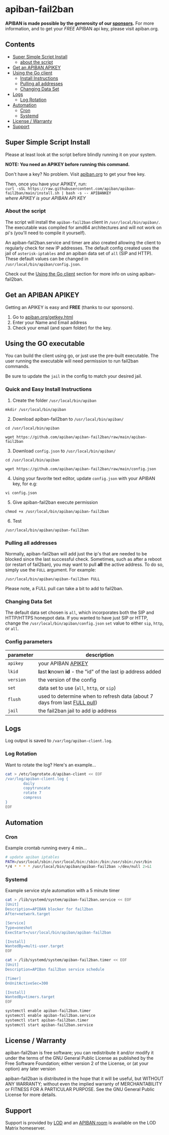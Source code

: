 # apiban-fail2ban

**APIBAN is made possible by the generosity of our [sponsors](https://apiban.org/doc.html#sponsors).** For more information, and to get your _FREE_ APIBAN api key, please visit apiban.org.

## Contents

* [Super Simple Script Install](#super-simple-script-install)
  * [about the script](#about-the-script)
* [Get an APIBAN APIKEY](#get-an-apiban-apikey)
* [Using the Go client](#using-the-go-executable)
  * [Install Instructions](#quick-and-easy-install-instructions)
  * [Pulling all addresses](#pulling-all-addresses)
  * [Changing Data Set](#changing-data-set)
* [Logs](#logs)
  * [Log Rotation](#log-Rotation)
* [Automation](#automation)
  * [Cron](#cron)
  * [Systemd](#systemd)
* [License / Warranty](#license--warranty)
* [Support](#support)

## Super Simple Script Install

Please at least look at the script before blindly running it on your system.

**NOTE: You need an APIKEY before running this command.**

Don't have a key? No problem. Visit [apiban.org](https://apiban.org) to get your free key.

Then, once you have your APIKEY, run:  
`curl -sSL https://raw.githubusercontent.com/apiban/apiban-fail2ban/main/install.sh | bash -s -- APIBANKEY`  
_where APIKEY is your APIBAN API KEY_

### About the script

The script will install the `apiban-fail2ban` client in `/usr/local/bin/apiban/`. The executable was compiled for amd64 architectures and will not work on pi's (you'll need to compile it yourself).

An apiban-fail2ban.service and timer are also created allowing the client to regularly check for new IP addresses. The default config created uses the jail of `asterisk-iptables` and an apiban data set of `all` (SIP and HTTP). These default values can be changed in `/usr/local/bin/apiban/config.json`.

Check out the [Using the Go client](#using-the-go-executable) section for more info on using apiban-fail2ban.

## Get an APIBAN APIKEY

Getting an APIKEY is easy and **FREE** (thanks to our sponsors).

1. Go to [apiban.org/getkey.html](https://apiban.org/getkey.html)
2. Enter your Name and Email address
3. Check your email (and spam folder) for the key.

## Using the GO executable

You can build the client using go, or just use the pre-built executable. The user running the executable will need permission to run fail2ban commands.

Be sure to update the `jail` in the config to match your desired jail.

### Quick and Easy Install Instructions

1. Create the folder `/usr/local/bin/apiban`
  
```shell 
mkdir /usr/local/bin/apiban 
```

2. Download apiban-fail2ban to `/usr/local/bin/apiban/`
    
```shell 
cd /usr/local/bin/apiban    
```

```shell 
wget https://github.com/apiban/apiban-fail2ban/raw/main/apiban-fail2ban
```

3. Download `config.json` to `/usr/local/bin/apiban/`

```shell
cd /usr/local/bin/apiban
```

```shell
wget https://github.com/apiban/apiban-fail2ban/raw/main/config.json
```

4. Using your favorite text editor, update `config.json` with your APIBAN key, for e.g:

```shell
vi config.json
```

5. Give apiban-fail2ban execute permission

```shell
chmod +x /usr/local/bin/apiban/apiban-fail2ban
```

6. Test

```shell 
/usr/local/bin/apiban/apiban-fail2ban 
```

### Pulling all addresses

Normally, apiban-fail2ban will add just the ip's that are needed to be blocked since the last successful check. Sometimes, such as after a reboot (or restart of fail2ban), you may want to pull **all** the active address. To do so, simply use the `FULL` argument. For example:

`/usr/local/bin/apiban/apiban-fail2ban FULL`

Please note, a FULL pull can take a bit to add to fail2ban.

### Changing Data Set

The default data set chosen is `all`, which incorporates both the SIP and HTTP/HTTPS honeypot data. If you wanted to have just SIP or HTTP, change the `/usr/local/bin/apiban/config.json` `set` value to either `sip`, `http`, or `all`.

### Config parameters

| parameter | description |
| --- | --- |
| `apikey` | your APIBAN [APIKEY](#get-an-apiban-apikey) |
| `lkid` | **l**ast **k**nown **id** - the "id" of the last ip address added |
| `version` | the version of the config |
| `set` | data set to use (`all`, `http`, or `sip`) |
| `flush` | used to determine when to refresh data (about 7 days from last [FULL pull](#pulling-all-addresses))
| `jail` | the fail2ban jail to add ip address |

## Logs

Log output is saved to `/var/log/apiban-client.log`. 

### Log Rotation

Want to rotate the log? Here's an example...

```bash
cat > /etc/logrotate.d/apiban-client << EOF
/var/log/apiban-client.log {
        daily
        copytruncate
        rotate 7
        compress
}
EOF
```

## Automation

### Cron

Example crontab running every 4 min...

```bash
# update apiban iptables
PATH=/usr/local/sbin:/usr/local/bin:/sbin:/bin:/usr/sbin:/usr/bin
*/4 * * * * /usr/local/bin/apiban/apiban-fail2ban >/dev/null 2>&1
```

### Systemd

Example service style automation with a 5 minute timer

```bash
cat > /lib/systemd/system/apiban-fail2ban.service << EOF
[Unit]
Description=APIBAN blocker for fail2ban
After=network.target

[Service]
Type=oneshot
ExecStart=/usr/local/bin/apiban/apiban-fail2ban

[Install]
WantedBy=multi-user.target
EOF

cat > /lib/systemd/system/apiban-fail2ban.timer << EOF
[Unit]
Description=APIBan fail2ban service schedule

[Timer]
OnUnitActiveSec=300

[Install]
WantedBy=timers.target
EOF

systemctl enable apiban-fail2ban.timer
systemctl enable apiban-fail2ban.service
systemctl start apiban-fail2ban.timer
systemctl start apiban-fail2ban.service
```

## License / Warranty

apiban-fail2ban is free software; you can redistribute it and/or modify it under the terms of the GNU General Public License as published by the Free Software Foundation; either version 2 of the License, or (at your option) any later version

apiban-fail2ban is distributed in the hope that it will be useful, but WITHOUT ANY WARRANTY; without even the implied warranty of MERCHANTABILITY or FITNESS FOR A PARTICULAR PURPOSE. See the GNU General Public License for more details.

## Support

Support is provided by [LOD](https://lod.com/) and an [APIBAN room](https://matrix.to/#/#apiban:matrix.lod.com) is available on the LOD Matrix homeserver.
